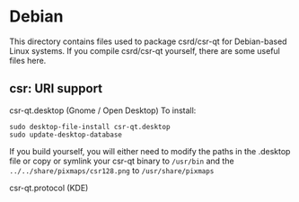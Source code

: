 
Debian
====================
This directory contains files used to package csrd/csr-qt
for Debian-based Linux systems. If you compile csrd/csr-qt yourself, there are some useful files here.

## csr: URI support ##


csr-qt.desktop  (Gnome / Open Desktop)
To install:

	sudo desktop-file-install csr-qt.desktop
	sudo update-desktop-database

If you build yourself, you will either need to modify the paths in
the .desktop file or copy or symlink your csr-qt binary to `/usr/bin`
and the `../../share/pixmaps/csr128.png` to `/usr/share/pixmaps`

csr-qt.protocol (KDE)

